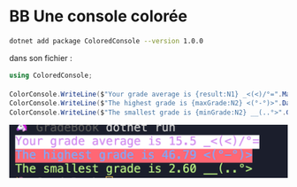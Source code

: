 # BB Une console colorée

```bash
dotnet add package ColoredConsole --version 1.0.0
```

dans son fichier :

```cs
using ColoredConsole;

ColorConsole.WriteLine($"Your grade average is {result:N1} _<(<)/°=".Magenta().OnWhite());
ColorConsole.WriteLine($"The highest grade is {maxGrade:N2} <(°-°)>".DarkBlue().OnRed());
ColorConsole.WriteLine($"The smallest grade is {minGrade:N2} __(..°>".Green());
```

<img src="assets/Screenshot 2020-07-30 at 17.05.45.png" alt="Screenshot 2020-07-30 at 17.05.45" style="zoom:50%;" />


